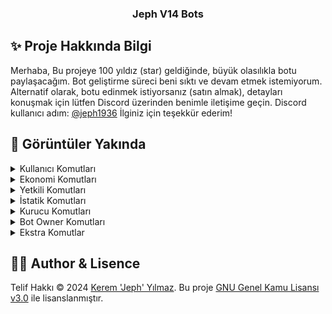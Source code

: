 <p align="center">
  <h3 align="center">Jeph V14 Bots</h3>
</p>

## ✨ Proje Hakkında Bilgi
Merhaba, Bu projeye 100 yıldız (star) geldiğinde, büyük olasılıkla botu paylaşacağım. Bot geliştirme süreci beni sıktı ve devam etmek istemiyorum. Alternatif olarak, botu edinmek istiyorsanız (satın almak), detayları konuşmak için lütfen Discord üzerinden benimle iletişime geçin. Discord kullanıcı adım: [@jeph1936](https://discord.com/users/789094687079661578) İlginiz için teşekkür ederim!

## 🍭 Görüntüler Yakında
<details>
  <summary>Kullanıcı Komutları</summary>
# YAKINDA
</details>
<details>
  <summary>Ekonomi Komutları</summary>

![image](https://github.com/jephcik/v14-all/assets/82638394/24c84bdf-ca89-46d1-a4e7-36c1ae6b6a8e)
![image](https://github.com/jephcik/v14-all/assets/82638394/6a0ed35e-387b-4768-98fa-e88631e517e4)
![image](https://github.com/jephcik/v14-all/assets/82638394/53259b9d-fa00-4761-9f32-ad26ec3d0387)
![image](https://github.com/jephcik/v14-all/assets/82638394/af84252b-8e25-4358-a0a6-72a51968a600)
![image](https://github.com/jephcik/v14-all/assets/82638394/0b9965d6-2261-4727-9e34-1fad1b936b5c)
![image](https://github.com/jephcik/v14-all/assets/82638394/bd6ebc60-8884-47b4-86f9-9e8f37bcac83)
![image](https://github.com/jephcik/v14-all/assets/82638394/c10c2d37-97b2-4629-a186-995d4bef4d56)
![image](https://github.com/jephcik/v14-all/assets/82638394/b184c301-23b3-400a-86b9-40da91711a3f)
![Adsız tasarım (2)](https://github.com/jephcik/v14-all/assets/82638394/e386c729-eec8-49f4-b885-04c256c3985c)

</details>
<details>
  <summary>Yetkili Komutları</summary>
# YAKINDA
</details>
<details>
  <summary>İstatik Komutları</summary>
# YAKINDA
</details>
<details>
  <summary>Kurucu Komutları</summary>
# YAKINDA
</details>
<details>
  <summary>Bot Owner Komutları</summary>

![image](https://github.com/jephcik/v14-all/assets/82638394/5957d1f1-cb27-4e08-9c87-466bf1b6063b)
![image](https://github.com/jephcik/v14-all/assets/82638394/41ad9b53-9096-4540-b966-45303fbf8525)
![image](https://github.com/jephcik/v14-all/assets/82638394/7186e963-200b-4e00-976b-3665e66b2a32)

</details>
<details>
  <summary>Ekstra Komutlar</summary>
# YAKINDA
</details>

## 🐻‍❄️ Author & Lisence


Telif Hakkı © 2024 [Kerem 'Jeph' Yılmaz](https://github.com/jephcik). Bu proje [GNU Genel Kamu Lisansı v3.0](https://github.com/jephcik/Vante-Bots/blob/main/LICENSE) ile lisanslanmıştır.
